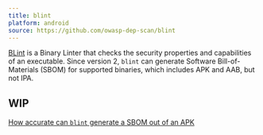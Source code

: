 ```yaml
---
title: blint
platform: android
source: https://github.com/owasp-dep-scan/blint
---
```


[BLint](https://github.com/owasp-dep-scan/blint) is a Binary Linter that checks the security properties and capabilities of an executable. Since version 2, `blint` can generate Software Bill-of-Materials (SBOM) for supported binaries, which includes APK and AAB, but not IPA.

## WIP

[How accurate can `blint` generate a SBOM out of an APK](https://github.com/owasp-dep-scan/blint/issues/119)
